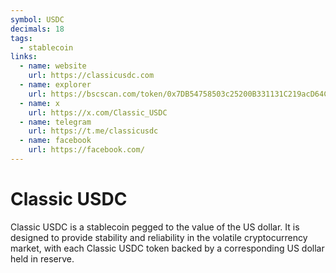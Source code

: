 ```yaml
---
symbol: USDC
decimals: 18
tags:
  - stablecoin
links:
  - name: website
    url: https://classicusdc.com
  - name: explorer
    url: https://bscscan.com/token/0x7DB54758503c25200B331131C219acD64CFa74c8
  - name: x
    url: https://x.com/Classic_USDC
  - name: telegram
    url: https://t.me/classicusdc
  - name: facebook
    url: https://facebook.com/
---
```


# Classic USDC

Classic USDC is a stablecoin pegged to the value of the US dollar. It is designed to provide stability and reliability in the volatile cryptocurrency market, with each Classic USDC token backed by a corresponding US dollar held in reserve.
